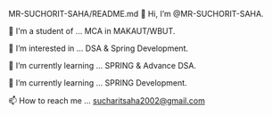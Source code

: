 MR-SUCHORIT-SAHA/README.md
👋 Hi, I’m @MR-SUCHORIT-SAHA.

👀 I'm a student of ... MCA in MAKAUT/WBUT.

👀 I’m interested in ... DSA & Spring Development.

🌱 I’m currently learning ... SPRING & Advance DSA.

🌱 I’m currently learning ... SPRING Development.

📫 How to reach me ... sucharitsaha2002@gmail.com 
